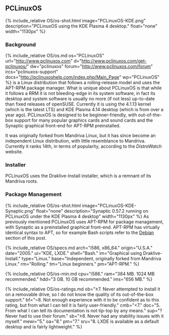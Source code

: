 ## PCLinuxOS
{% include_relative OS/os-shot.html image="PCLinuxOS-KDE.png" description="PCLinuxOS using the KDE Plasma 4 desktop." float="none" width="1130px" %}

### Background
{% include_relative OS/os.md os="PCLinuxOS" url="http://www.pclinuxos.com" d="http://www.pclinuxos.com/get-pclinuxos/" dw="pclinuxos" forum="http://www.pclinuxos.com/forum" ircs="pclinuxos-support" docs="http://pclinuxoshelp.com/index.php/Main_Page" wp="PCLinuxOS" %} is a Linux distribution that follows a rolling-release model and uses the APT-RPM package manager. What is unique about PCLinuxOS is that while it follows a RRM it is not bleeding-edge in its system software, in fact its desktop and system software is usually no more (if not less) up-to-date than fixed releases of openSUSE. Currently it is using the 4.1.13 kernel (which is the latest LTS) and KDE Plasma 4.14 desktop (which is from over a year ago). PCLinuxOS is designed to be beginner-friendly, with out-of-the-box support for many popular graphics cards and sound cards and the Synaptic graphical front-end for APT-RPM preinstalled.

It was originally forked from Mandriva Linux, but it has since become an independent Linux distribution, with little resemblance to Mandriva. Currently it ranks 14th, in terms of popularity, according to the *DistroWatch* website.

### Installer
PCLinuxOS uses the Draklive-Install installer, which is a remnant of its Mandriva roots.

### Package Management
{% include_relative OS/os-shot.html image="PCLinuxOS-KDE-Synaptic.png" float="none" description="Synaptic 0.57.2 running on PCLinuxOS under the KDE Plasma 4 desktop" width="1130px" %}
As previously mentioned PCLinuxOS uses APT-RPM for package management, with Synaptic as a preinstalled graphical front-end. APT-RPM has virtually identical syntax to APT, so for example Bash scripts refer to the [Debian](#debian) section of this post.

{% include_relative OS/specs.md arch="i586, x86_64." origin="U.S.A." date="2005." ui="KDE, LXDE." shell="Bash." im="Graphical using Draklive-Install." type="Linux." base="Independent, originally forked from Mandriva Linux." rm="Rolling." tm="Linux beginners." pm="APT-RPM." %}

{% include_relative OS/os-min.md cpu="i586." ram="384 MB. 1024 MB recommended." hdd="3 GB. 10 GB recommended." ims="656 MB." %}

{% include_relative OS/os-ratings.md ob="&geq;7. Never attempted to install it on a removable drive, so I do not know the quality of its out-of-the-box support." bf="~8. Not enough experience with it to be confident as to this rating, but from what I can tell it is fairly user-friendly." cmb="&lt;7." doc="5. From what I can tell its documentation is not tip-top by any means." sup="? Never had to use their forum." sb="&geq;8. Never had any stability issues with it myself." mewi="5." oa="8." pm="7." sru="8. LXDE is available as a default desktop and is fairly lightweight." %}
